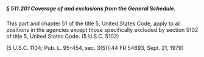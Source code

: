 ##### § 511.201 Coverage of and exclusions from the General Schedule. #####

This part and chapter 51 of the title 5, United States Code, apply to all positions in the agencies except those specifically excluded by section 5102 of title 5, United States Code. (5 U.S.C. 5102)

(5 U.S.C. 1104; Pub. L. 95-454, sec. 3(5))[44 FR 54693, Sept. 21, 1979]